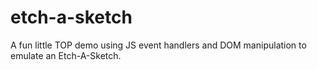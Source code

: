 # etch-a-sketch
A fun little TOP demo using JS event handlers and DOM manipulation to emulate an Etch-A-Sketch.